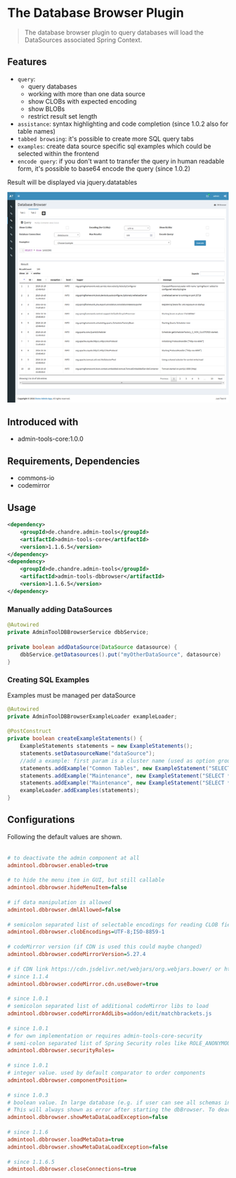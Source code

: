 # The Database Browser Plugin
> The database browser plugin to query databases
> will load the DataSources associated Spring Context.


## Features
* `query`: 
  * query databases
  * working with more than one data source
  * show CLOBs with expected encoding
  * show BLOBs
  * restrict result set length
* `assistance`: syntax highlighting and code completion (since 1.0.2 also for table names)
* `tabbed browsing`: it's possible to create more SQL query tabs
* `examples`: create data source specific sql examples which could be selected within the frontend 
* `encode query`: if you don't want to transfer the query in human readable form, it's possible to base64 encode the query (since 1.0.2)

Result will be displayed via jquery.datatables 

![Preview image](doc/screen_dbbrowser_org2.png?raw=true "AdminTool Database-Browser UI")

## Introduced with
* admin-tools-core:1.0.0

## Requirements, Dependencies
* commons-io
* codemirror

## Usage

```xml
<dependency>
	<groupId>de.chandre.admin-tools</groupId>
	<artifactId>admin-tools-core</artifactId>
	<version>1.1.6.5</version>
</dependency>
<dependency>
	<groupId>de.chandre.admin-tools</groupId>
	<artifactId>admin-tools-dbbrowser</artifactId>
	<version>1.1.6.5</version>
</dependency>
```

### Manually adding DataSources

```java
@Autowired
private AdminToolDBBrowserService dbbService;

private boolean addDataSource(DataSource datasource) {
	dbbService.getDatasources().put("myOtherDataSource", datasource)
}
```

### Creating SQL Examples 
Examples must be managed per dataSource

```java
@Autowired
private AdminToolDBBrowserExampleLoader exampleLoader;

@PostConstruct
private boolean createExampleStatements() {
	ExampleStatements statements = new ExampleStatements();
	statements.setDatasourceName("dataSource");
	//add a example: first param is a cluster name (used as option group in UI), secend param is the example itself with a name and the statement
	statements.addExample("Common Tables", new ExampleStatement("SELECT * from LOGGING", "Select all from Logging table"));
	statements.addExample("Maintenance", new ExampleStatement("SELECT * from SCHEMA_VERSION", "Show Flyway migrations"));
	statements.addExample("Maintenance", new ExampleStatement("SELECT * from USER_JOBS", "Show database jobs"));
	exampleLoader.addExamples(statements);
}
```

## Configurations

Following the default values are shown.	
```ini

# to deactivate the admin component at all
admintool.dbbrowser.enabled=true

# to hide the menu item in GUI, but still callable
admintool.dbbrowser.hideMenuItem=false

# if data manipulation is allowed 
admintool.dbbrowser.dmlAllowed=false

# semicolon separated list of selectable encodings for reading CLOB fields
admintool.dbbrowser.clobEncodings=UTF-8;ISO-8859-1

# codeMirror version (if CDN is used this could maybe changed)
admintool.dbbrowser.codeMirrorVersion=5.27.4

# if CDN link https://cdn.jsdelivr.net/webjars/org.webjars.bower/ or https://cdn.jsdelivr.net/webjars/ should be used
# since 1.1.4
admintool.dbbrowser.codeMirror.cdn.useBower=true

# since 1.0.1
# semicolon separated list of additional codeMirror libs to load 
admintool.dbbrowser.codeMirrorAddLibs=addon/edit/matchbrackets.js

# since 1.0.1
# for own implementation or requires admin-tools-core-security
# semi-colon separated list of Spring Security roles like ROLE_ANONYMOUS;ROLE_ADMIN
admintool.dbbrowser.securityRoles=

# since 1.0.1
# integer value. used by default comparator to order components
admintool.dbbrowser.componentPosition=

# since 1.0.3
# boolean value. In large database (e.g. if user can see all schemas in an oracle) a exception could happen while fetching metadata.
# This will always shown as error after starting the dbBrowser. To deactivate this error message ste this to true.
admintool.dbbrowser.showMetaDataLoadException=false

# since 1.1.6
admintool.dbbrowser.loadMetaData=true
admintool.dbbrowser.showMetaDataLoadException=false

# since 1.1.6.5
admintool.dbbrowser.closeConnections=true

```